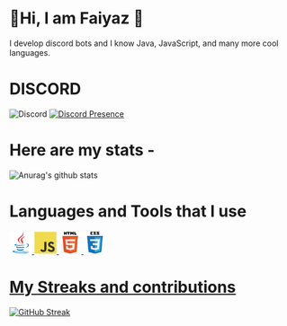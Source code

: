 # 👋Hi, I am Faiyaz 👋
I develop discord bots and I know Java, JavaScript, and many more cool languages.
# DISCORD
![Discord](https://discord.c99.nl/widget/theme-2/747337455782461482.png)
[![Discord Presence](https://lanyard.cnrad.dev/api/747337455782461482)](https://discord.com/users/747337455782461482)

# Here are my stats - <br >
![Anurag's github stats](https://github-readme-stats.vercel.app/api?username=iFaiyaz&theme=vision-friendly-dark)
# Languages and Tools that I use
<a href="https://developer.mozilla.org/en-US/docs/Glossary/Java" target="_blank"> <img src="https://raw.githubusercontent.com/devicons/devicon/master/icons/java/java-original.svg" alt="java" width="40" height="40"/> <a href="https://developer.mozilla.org/en-US/docs/Web/JavaScript" target="_blank"> <img src="https://raw.githubusercontent.com/devicons/devicon/master/icons/javascript/javascript-original.svg" alt="javascript" width="40" height="40"/> <a href="https://www.w3.org/html/" target="_blank"> <img src="https://raw.githubusercontent.com/devicons/devicon/master/icons/html5/html5-original-wordmark.svg" alt="html5" width="40" height="40"/> </a> </a> <a href="https://developer.mozilla.org/en-US/docs/Web/CSS" target="_blank"> <img src="https://raw.githubusercontent.com/devicons/devicon/master/icons/css3/css3-original-wordmark.svg" alt="css3" width="40" height="40"/>
# My Streaks and contributions
[![GitHub Streak](http://github-readme-streak-stats.herokuapp.com?user=iFaiyaz&theme=algolia&hide_border=true)](https://github.com/DenverCoder1/github-readme-streak-stats)
